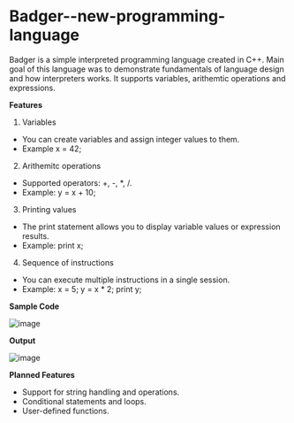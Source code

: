 # Badger--new-programming-language
Badger is a simple interpreted programming language created in C++. Main goal of this language was to demonstrate fundamentals of language design and how interpreters works. It supports variables, arithemtic operations and expressions.

**Features**
1. Variables
- You can create variables and assign integer values to them.
- Example x = 42;
2. Arithemitc operations
- Supported operators: +, -, *, /.
- Example: y = x + 10;
3. Printing values
- The print statement allows you to display variable values or expression results.
- Example: print x;
4. Sequence of instructions
- You can execute multiple instructions in a single session.
- Example:
x = 5;
y = x * 2;
print y;

**Sample Code**

![image](https://github.com/user-attachments/assets/4f0cd1f5-f979-4a8c-a6b4-95079e46f229)


**Output**

![image](https://github.com/user-attachments/assets/ca348504-4e76-48a5-8452-d935e6747733)

**Planned Features**
- Support for string handling and operations.
- Conditional statements and loops.
- User-defined functions.




